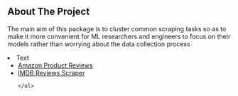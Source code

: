 ## About The Project
The main aim of this package is to cluster common scraping tasks so as to make it more convenient for ML researchers and engineers to focus on their models rather than worrying about the data collection process
<li>Text
    <ul>
        <li><a href="https://github.com/Juni-crypto/scrapper/blob/master/amazon.py">Amazon Product Reviews</a></li>
        <li><a href="https://github.com/Juni-crypto/scrapper/blob/master/imdb.py">IMDB Reviews Scraper</a></li>
       
    </ul>
</li>
